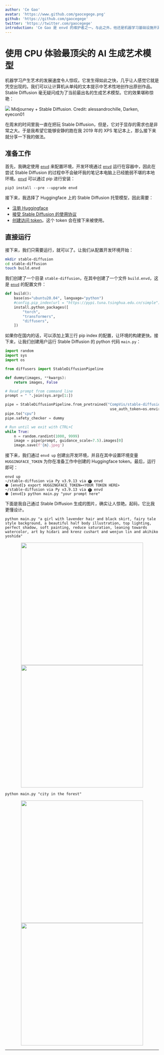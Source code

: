 ```yaml
---
author: 'Ce Gao'
avatar: 'https://www.github.com/gaocegege.png'
github: 'https://github.com/gaocegege'
twitter: 'https://twitter.com/gaocegege'
introduction: 'Ce Gao 是 envd 的维护者之一。与此之外，他还是机器学习基础设施开源项目 Kubeflow 的 Co-chair。他主要关注机器学习的模型训练、自动机器学习等领域。'
---
```


# 使用 CPU 体验最顶尖的 AI 生成艺术模型

机器学习产生艺术的发展速度令人惊叹。它发生得如此之快，几乎让人感觉它就是凭空出现的。我们可以让计算机从单纯的文本提示中艺术性地创作出原创作品。Stable Diffusion 毫无疑问成为了当前最出名的生成艺术模型。它的效果堪称惊艳：

![](https://substackcdn.com/image/fetch/w_1456,c_limit,f_webp,q_auto:good,fl_progressive:steep/https%3A%2F%2Fbucketeer-e05bbc84-baa3-437e-9518-adb32be77984.s3.amazonaws.com%2Fpublic%2Fimages%2F316b0d3b-591e-455f-b721-beaba73d0a0a_2400x1100.png)
Midjourney + Stable Diffusion. Credit: alessandrochille, Darken, eyecon01

在周末的时间里我一直在把玩 Stable Diffusion，但是，它对于显存的需求也是非常之大。于是我希望它能够安静的跑在我 2019 年的 XPS 笔记本上，那么接下来就分享一下我的做法。

## 准备工作

首先，我确定使用 [`envd`](https://github.com/tensorchord/envd/) 来配置环境，开发环境通过 [`envd`](https://github.com/tensorchord/envd/) 运行在容器中，因此在尝试 Stable Diffusion 的过程中不会破坏我的笔记本电脑上已经脆弱不堪的本地环境。[`envd`](https://github.com/tensorchord/envd/) 可以通过 pip 进行安装：

```
pip3 install --pre --upgrade envd
```

接下来，我选择了 Huggingface 上的 Stable Diffusion 托管模型，因此需要：

- [注册 Huggingface](https://huggingface.co/join)
- [接受 Stable Diffusion 的使用协议](https://huggingface.co/CompVis/stable-diffusion-v1-4)
- [创建访问 token](https://huggingface.co/settings/tokens)。这个 token 会在接下来被使用。

## 直接运行

接下来，我们只需要运行，就可以了。让我们从配置开发环境开始：

```bash
mkdir stable-diffusion
cd stable-diffusion
touch build.envd
```

我们创建了一个目录 `stable-diffusion`，在其中创建了一个文件 `build.envd`，这是 [`envd`](https://github.com/tensorchord/envd/) 的配置文件：

```python
def build():
    base(os="ubuntu20.04", language="python")
    #config.pip_index(url = "https://pypi.tuna.tsinghua.edu.cn/simple")
    install.python_packages([
        "torch",
        "transformers",
        "diffusers",
    ])
```

如果你在国内的话，可以添加上第三行 pip index 的配置，让环境的构建更快。接下来，让我们创建用户运行 Stable Diffusion 的 python 代码 `main.py`：

```python
import random
import sys
import os

from diffusers import StableDiffusionPipeline

def dummy(images, **kwargs):
    return images, False

# Read prompt from command line
prompt = " ".join(sys.argv[1:])

pipe = StableDiffusionPipeline.from_pretrained("CompVis/stable-diffusion-v1-4",
                                                use_auth_token=os.environ['HUGGINGFACE_TOKEN'])
pipe.to("cpu")
pipe.safety_checker = dummy

# Run until we exit with CTRL+C
while True:
    n = random.randint(1000, 9999)
    image = pipe(prompt, guidance_scale=7.5).images[0]
    image.save(f'{n}.jpeg')
```

接下来，我们通过 `envd up` 创建出开发环境，并且在其中设置环境变量 `HUGGINGFACE_TOKEN` 为你在准备工作中创建的 Huggingface token。最后，运行即可：

```
envd up
~/stable-diffusion via Py v3.9.13 via 🅒 envd 
⬢ [envd]❯ export HUGGINGFACE_TOKEN=<YOUR TOKEN HERE>
~/stable-diffusion via Py v3.9.13 via 🅒 envd 
⬢ [envd]❯ python main.py "your prompt here"
```

下面是我自己通过 Stable Diffusion 生成的图片，确实让人惊艳。起码，它比我更懂设计。

```
python main.py "a girl with lavender hair and black skirt, fairy tale style background, a beautiful half body illustration, top lighting, perfect shadow, soft painting, reduce saturation, leaning towards watercolor, art by hidari and krenz cushart and wenjun lin and akihiko yoshida"
```

<img src="https://user-images.githubusercontent.com/5100735/189612697-c5c24191-984d-4d8e-a381-d667f4937494.jpeg" width=400 style="display: block; margin: 0 auto">

<img src="https://user-images.githubusercontent.com/5100735/189613640-3e08b540-92b7-4cd1-80df-0892055e1881.jpeg" width=400 style="display: block; margin: 0 auto">

```
python main.py "city in the forest"
```

<img src="https://user-images.githubusercontent.com/5100735/189612774-1edb885c-f555-42f2-9333-8dc0383edd3e.jpeg" width=400 style="display: block; margin: 0 auto">

<img src="https://user-images.githubusercontent.com/5100735/189612809-68c2dc0e-8583-4ae4-9f48-6d2653b27c40.jpeg" width=400 style="display: block; margin: 0 auto">

---

<Author/>
